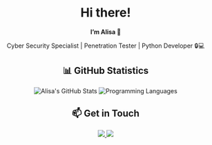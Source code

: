 <!-- Greeting -->
<h1 align="center">Hi there! </h1>

<!-- Main Information -->
<p align="center">
  <strong>I’m Alisa 👋</strong>
</p>

<p align="center">
  Cyber Security Specialist | Penetration Tester | Python Developer 🔒💻
</p>

<!-- GitHub Statistics -->
<h2 align="center">📊 GitHub Statistics</h2>
<p align="center">
  <img src="https://github-readme-stats.vercel.app/api?username=Rizos13&show_icons=true&theme=gruvbox&cache_seconds=10" alt="Alisa's GitHub Stats" />
  <img src="https://github-readme-stats.vercel.app/api/top-langs/?username=Rizos13&layout=compact&theme=gruvbox&cache_seconds=60" alt="Programming Languages" />
</p>


<!-- Contact Me -->
<h2 align="center">📫 Get in Touch</h2>
<p align="center">
  <a href="mailto:rizos200131@gmail.com">
    <img src="https://img.shields.io/badge/Email-D14836?style=for-the-badge&logo=gmail&logoColor=white" />
  </a>
  <a href="https://www.linkedin.com/in/alisa-smirnova-339794287">
    <img src="https://img.shields.io/badge/LinkedIn-0A66C2?style=for-the-badge&logo=linkedin&logoColor=white" />
  </a>
</p>
